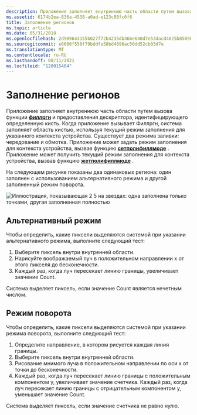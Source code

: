 ```yaml
---
description: Приложение заполняет внутреннюю часть области путем вызова функции Филлргн и предоставления дескриптора, идентифицирующего определенную кисть.
ms.assetid: 6174b2ea-836a-4538-a0ad-e123c88fc6f6
title: Заполнение регионов
ms.topic: article
ms.date: 05/31/2018
ms.openlocfilehash: 2d909643155b027f72b4235db366e640d7e53dacd4825b85090f9958aec1c94c
ms.sourcegitcommit: e6600f550f79bddfe58bd4696ac50dd52cb03d7e
ms.translationtype: MT
ms.contentlocale: ru-RU
ms.lasthandoff: 08/11/2021
ms.locfileid: "120015404"
---
```

# <a name="filling-regions"></a>Заполнение регионов

Приложение заполняет внутреннюю часть области путем вызова функции [**филлргн**](/windows/desktop/api/Wingdi/nf-wingdi-fillrgn) и предоставления дескриптора, идентифицирующего определенную кисть. Когда приложение вызывает Филлргн, система заполняет область кистью, используя текущий режим заполнения для указанного контекста устройства. Существует два режима заливки: чередование и обмотка. Приложение может задать режим заполнения для контекста устройства, вызвав функцию [**сетполифиллмоде**](/windows/desktop/api/Wingdi/nf-wingdi-setpolyfillmode) . Приложение может получить текущий режим заполнения для контекста устройства, вызвав функцию [**жетполифиллмоде**](/windows/desktop/api/Wingdi/nf-wingdi-getpolyfillmode) .

На следующем рисунке показаны два одинаковых региона: один заполнен с использованием альтернативного режима и другой заполненный режим поворота.

![Иллюстрация, показывающая 2 5 на звездах: одна заполнена только точками, другая заполненная полностью](images/csrgn-03.png)

## <a name="alternate-mode"></a>Альтернативный режим

Чтобы определить, какие пиксели выделяются системой при указании альтернативного режима, выполните следующий тест:

1.  Выберите пиксель внутри внутренней области.
2.  Нарисуйте воображаемый луч в положительном направлении x от этого пикселя до бесконечности.
3.  Каждый раз, когда луч пересекает линию границы, увеличивает значение Count.

Система выделяет пиксель, если значение Count является нечетным числом.

## <a name="winding-mode"></a>Режим поворота

Чтобы определить, какие пиксели выделяются системой при указании режима поворота, выполните следующий тест:

1.  Определите направление, в котором рисуется каждая линия границы.
2.  Выберите пиксель внутри внутренней области.
3.  Рисование мнимого луча в положительном направлении по оси x от точки до бесконечности.
4.  Каждый раз, когда луч пересекает линию границы с положительным компонентом y, увеличивает значение счетчика. Каждый раз, когда луч пересекает линию границы с отрицательным компонентом y, уменьшает значение Count.

Система выделяет пиксель, если значение счетчика не равно нулю.

 

 



